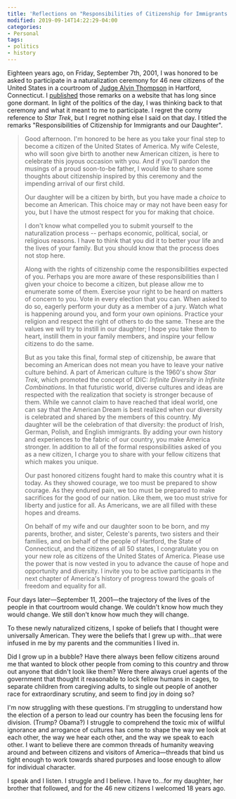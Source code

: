 ```yaml
---
title: 'Reflections on "Responsibilities of Citizenship for Immigrants and our Daughter"'
modified: 2019-09-14T14:22:29-04:00
categories:
- Personal
tags:
- politics
- history
---
```



Eighteen years ago, on Friday, September 7th, 2001, I was honored to be asked to participate in a naturalization ceremony for 46 new citizens of the United States in a courtroom of [Judge Alvin Thompson](https://en.wikipedia.org/wiki/Alvin_W._Thompson) in Hartford, Connecticut.
I [published](http://web.archive.org/web/20011109130845/www.pandc.org/peter/naturalization.html) those remarks on a website that has long since gone dormant.
In light of the politics of the day, I was thinking back to that ceremony and what it meant to me to participate.
I regret the corny reference to _Star Trek_, but I regret nothing else I said on that day.
I titled the remarks "Responsibilities of Citizenship for Immigrants and our Daughter".

> Good afternoon. I'm honored to be here as you take your final step to become a citizen of the United States of America. My wife Celeste, who will soon give birth to another new American citizen, is here to celebrate this joyous occasion with you. And if you'll pardon the musings of a proud soon-to-be father, I would like to share some thoughts about citizenship inspired by this ceremony and the impending arrival of our first child. 
> 
> Our daughter will be a citizen by birth, but you have made a _choice_ to become an American. This choice may or may not have been easy for you, but I have the utmost respect for you for making that choice. 
> 
> I don't know what compelled you to submit yourself to the naturalization process -- perhaps economic, political, social, or religious reasons. I have to think that you did it to better your life and the lives of your family. But you should know that the process does not stop here. 
> 
> Along with the rights of citizenship come the responsibilities expected of you. Perhaps you are more aware of these responsibilities than I given your choice to become a citizen, but please allow me to enumerate some of them. Exercise your right to be heard on matters of concern to you. Vote in every election that you can. When asked to do so, eagerly perform your duty as a member of a jury. Watch what is happening around you, and form your own opinions. Practice your religion and respect the right of others to do the same. These are the values we will try to instill in our daughter; I hope you take them to heart, instill them in your family members, and inspire your fellow citizens to do the same. 
>
> But as you take this final, formal step of citizenship, be aware that becoming an American does not mean you have to leave your native culture behind. A part of American culture is the 1960's show _Star Trek_, which promoted the concept of IDIC: _Infinite Diversity in Infinite Combinations_. In that futuristic world, diverse cultures and ideas are respected with the realization that society is stronger because of them. While we cannot claim to have reached that ideal world, one can say that the American Dream is best realized when our diversity is celebrated and shared by the members of this country. My daughter will be the celebration of that diversity: the product of Irish, German, Polish, and English immigrants. By adding your own history and experiences to the fabric of our country, you make America stronger. In addition to all of the formal responsibilities asked of you as a new citizen, I charge you to share with your fellow citizens that which makes you unique. 
>
> Our past honored citizens fought hard to make this country what it is today. As they showed courage, we too must be prepared to show courage. As they endured pain, we too must be prepared to make sacrifices for the good of our nation. Like them, we too must strive for liberty and justice for all. As Americans, we are all filled with these hopes and dreams. 
>
> On behalf of my wife and our daughter soon to be born, and my parents, brother, and sister, Celeste's parents, two sisters and their families, and on behalf of the people of Hartford, the State of Connecticut, and the citizens of all 50 states, I congratulate you on your new role as citizens of the United States of America. Please use the power that is now vested in you to advance the cause of hope and opportunity and diversity. I invite you to be active participants in the next chapter of America's history of progress toward the goals of freedom and equality for all. 

Four days later—September 11, 2001—the trajectory of the lives of the people in that courtroom would change.
We couldn't know how much they would change.
We still don't know how much they will change.

To these newly naturalized citizens, I spoke of beliefs that I thought were universally American.
They were the beliefs that I grew up with...that were infused in me by my parents and the communities I lived in.

Did I grow up in a bubble?
Have there always been fellow citizens around me that wanted to block other people from coming to this country and throw out anyone that didn't look like them?
Were there always cruel agents of the government that thought it reasonable to lock fellow humans in cages, to separate children from caregiving adults, to single out people of another race for extraordinary scrutiny, and seem to find joy in doing so?

I'm now struggling with these questions.
I'm struggling to understand how the election of a person to lead our country has been the focusing lens for division.  (Trump?  Obama?)
I struggle to comprehend the toxic mix of willful ignorance and arrogance of cultures has come to shape the way we look at each other, the way we hear each other, and the way we speak to each other.
I want to believe there are common threads of humanity weaving around and between citizens and visitors of America—threads that bind us tight enough to work towards shared purposes and loose enough to allow for individual character.

I speak and I listen.
I struggle and I believe.
I have to...for my daughter, her brother that followed, and for the 46 new citizens I welcomed 18 years ago.